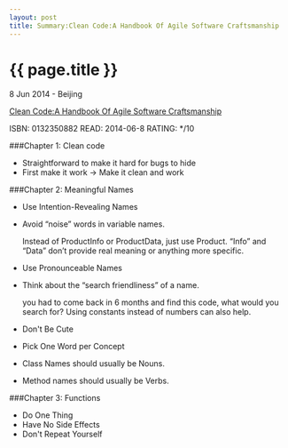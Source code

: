 ```yaml
---
layout: post
title: Summary:Clean Code:A Handbook Of Agile Software Craftsmanship
---
```


{{ page.title }}
================

<p class="meta">8 Jun 2014 - Beijing</p>


[Clean Code:A Handbook Of Agile Software Craftsmanship](http://amzn.com/0132350882)


ISBN: 0132350882 READ: 2014-06-8 RATING: */10

###Chapter 1: Clean code
- Straightforward to make it hard for bugs to hide
- First make it work -> Make it clean and work


###Chapter 2: Meaningful Names
- Use Intention-Revealing Names
- Avoid “noise” words in variable names. 

	Instead of ProductInfo or ProductData, just use Product. “Info” and “Data” don’t provide real meaning or anything more specific.

- Use Pronounceable Names
- Think about the “search friendliness” of a name. 

	you had to come back in 6 months and find this code, what would you search for? Using constants instead of numbers can also help. 

- Don't Be Cute
- Pick One Word per Concept
- Class Names should usually be Nouns.
- Method names should usually be Verbs.

###Chapter 3: Functions
- Do One Thing
- Have No Side Effects
- Don't Repeat Yourself

